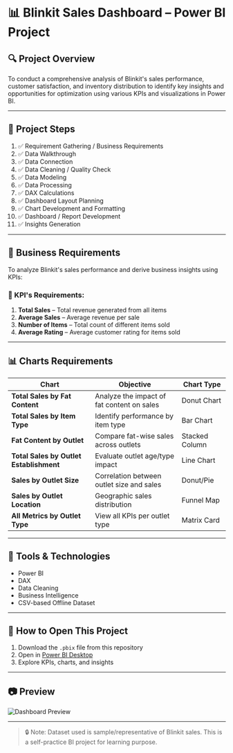 # 📊 Blinkit Sales Dashboard – Power BI Project

## 🔍 Project Overview

To conduct a comprehensive analysis of Blinkit's sales performance, customer satisfaction, and inventory distribution to identify key insights and opportunities for optimization using various KPIs and visualizations in Power BI.

---

## 📁 Project Steps

1. ✅ Requirement Gathering / Business Requirements  
2. ✅ Data Walkthrough  
3. ✅ Data Connection  
4. ✅ Data Cleaning / Quality Check  
5. ✅ Data Modeling  
6. ✅ Data Processing  
7. ✅ DAX Calculations  
8. ✅ Dashboard Layout Planning  
9. ✅ Chart Development and Formatting  
10. ✅ Dashboard / Report Development  
11. ✅ Insights Generation  

---

## 📌 Business Requirements

To analyze Blinkit's sales performance and derive business insights using KPIs:

### 🎯 KPI's Requirements:

1. **Total Sales** – Total revenue generated from all items  
2. **Average Sales** – Average revenue per sale  
3. **Number of Items** – Total count of different items sold  
4. **Average Rating** – Average customer rating for items sold  

---

## 📊 Charts Requirements

| Chart | Objective | Chart Type |
|-------|-----------|------------|
| **Total Sales by Fat Content** | Analyze the impact of fat content on sales | Donut Chart |
| **Total Sales by Item Type** | Identify performance by item type | Bar Chart |
| **Fat Content by Outlet** | Compare fat-wise sales across outlets | Stacked Column |
| **Total Sales by Outlet Establishment** | Evaluate outlet age/type impact | Line Chart |
| **Sales by Outlet Size** | Correlation between outlet size and sales | Donut/Pie |
| **Sales by Outlet Location** | Geographic sales distribution | Funnel Map |
| **All Metrics by Outlet Type** | View all KPIs per outlet type | Matrix Card |

---

## 🧮 Tools & Technologies

- Power BI  
- DAX  
- Data Cleaning  
- Business Intelligence  
- CSV-based Offline Dataset  

---

## 📌 How to Open This Project

1. Download the `.pbix` file from this repository  
2. Open in [Power BI Desktop](https://powerbi.microsoft.com/en-us/downloads/)  
3. Explore KPIs, charts, and insights  

---

## 📷 Preview

![Dashboard Preview](images/dashboard_preview.png)

---

> 🔒 Note: Dataset used is sample/representative of Blinkit sales. This is a self-practice BI project for learning purpose.
